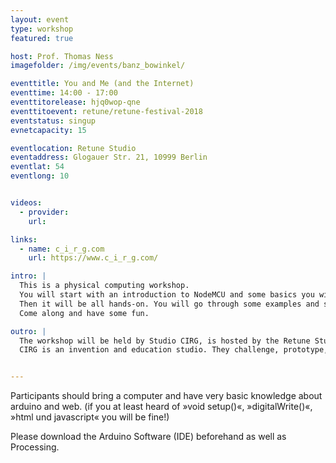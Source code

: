 ```yaml
---
layout: event
type: workshop
featured: true

host: Prof. Thomas Ness
imagefolder: /img/events/banz_bowinkel/

eventtitle: You and Me (and the Internet)
eventtime: 14:00 - 17:00
eventtitorelease: hjq0wop-qne
eventtitoevent: retune/retune-festival-2018
eventstatus: singup
evnetcapacity: 15

eventlocation: Retune Studio
eventaddress: Glogauer Str. 21, 10999 Berlin
eventlat: 54
eventlong: 10


videos:
  - provider:
    url:

links:
  - name: c_i_r_g.com
    url: https://www.c_i_r_g.com/

intro: |
  This is a physical computing workshop.
  You will start with an introduction to NodeMCU and some basics you will probably need to do an IoT (Internet of Things) project yourself.
  Then it will be all hands-on. You will go through some examples and start building our own little projects right away. You will mostly work within the Arduino programming environment, but there will also be simple tasks in Html, Javascript and php. But don't worry, there will be sample code for everything and you will go through it step by step.
  Come along and have some fun.

outro: |
  The workshop will be held by Studio CIRG, is hosted by the Retune Studio, and supported by Host Europe. 
  CIRG is an invention and education studio. They challenge, prototype, and communicate future technologies and experiences, bringing them to life before they become products to be designed for people.  


---
```


Participants should bring a computer and have very basic knowledge about arduino and web. (if you at least heard of »void setup()«, »digitalWrite()«, »html und javascript« you will be fine!) 

Please download the Arduino Software (IDE) beforehand as well as Processing.